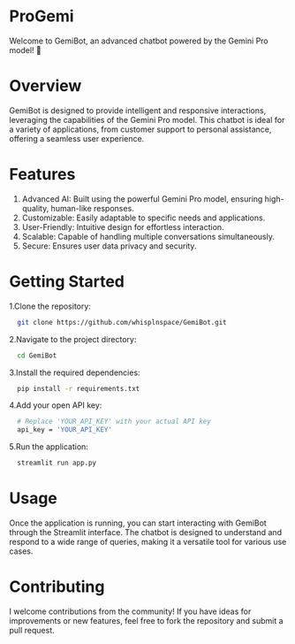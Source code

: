 # ProGemi
Welcome to GemiBot, an advanced chatbot powered by the Gemini Pro model! 🚀

# Overview 
GemiBot is designed to provide intelligent and responsive interactions, leveraging the capabilities of the Gemini Pro model. This chatbot is ideal for a variety of applications, from customer support to personal assistance, offering a seamless user experience.

# Features 
1. Advanced AI: Built using the powerful Gemini Pro model, ensuring high-quality, human-like responses.
2. Customizable: Easily adaptable to specific needs and applications.
3. User-Friendly: Intuitive design for effortless interaction.
4. Scalable: Capable of handling multiple conversations simultaneously.
5. Secure: Ensures user data privacy and security.

# Getting Started

1.Clone the repository:
```bash
  git clone https://github.com/whisplnspace/GemiBot.git
```
2.Navigate to the project directory:
```bash
  cd GemiBot
```
3.Install the required dependencies:
```bash
  pip install -r requirements.txt
```
4.Add your open API key:
```bash
  # Replace 'YOUR_API_KEY' with your actual API key
  api_key = 'YOUR_API_KEY'
```
5.Run the application:
```bash
  streamlit run app.py
```

# Usage 
Once the application is running, you can start interacting with GemiBot through the Streamlit interface. The chatbot is designed to understand and respond to a wide range of queries, making it a versatile tool for various use cases.

# Contributing
I welcome contributions from the community! If you have ideas for improvements or new features, feel free to fork the repository and submit a pull request.
